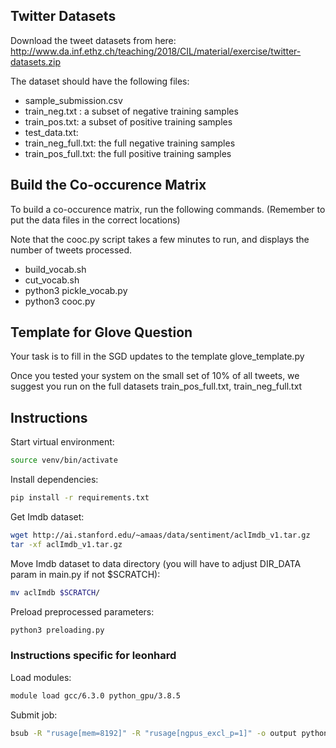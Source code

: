

## Twitter  Datasets

Download the tweet datasets from here:
http://www.da.inf.ethz.ch/teaching/2018/CIL/material/exercise/twitter-datasets.zip

The dataset should have the following files:
- sample_submission.csv
- train_neg.txt :  a subset of negative training samples
- train_pos.txt: a subset of positive training samples
- test_data.txt:
- train_neg_full.txt: the full negative training samples
- train_pos_full.txt: the full positive training samples

## Build the Co-occurence Matrix

To build a co-occurence matrix, run the following commands.  (Remember to put the data files
in the correct locations)

Note that the cooc.py script takes a few minutes to run, and displays the number of tweets processed.

- build_vocab.sh
- cut_vocab.sh
- python3 pickle_vocab.py
- python3 cooc.py

##  Template for Glove Question

Your task is to fill in the SGD updates to the template
glove_template.py

Once you tested your system on the small set of 10% of all tweets, we suggest you run on the full datasets train_pos_full.txt, train_neg_full.txt

## Instructions

Start virtual environment:
```bash
source venv/bin/activate
```

Install dependencies:
```bash
pip install -r requirements.txt
```

Get Imdb dataset:
```bash
wget http://ai.stanford.edu/~amaas/data/sentiment/aclImdb_v1.tar.gz
tar -xf aclImdb_v1.tar.gz
```

Move Imdb dataset to data directory (you will have to adjust DIR_DATA param in main.py if not $SCRATCH):
```bash
mv aclImdb $SCRATCH/
```

Preload preprocessed parameters:
```bash
python3 preloading.py
```

### Instructions specific for leonhard

Load modules:
```bash
module load gcc/6.3.0 python_gpu/3.8.5
```

Submit job:
```bash
bsub -R "rusage[mem=8192]" -R "rusage[ngpus_excl_p=1]" -o output python3 main.py
```
